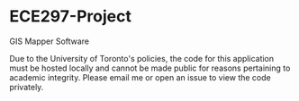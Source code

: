 # ECE297-Project
GIS Mapper Software

Due to the University of Toronto's policies, the code for this application must be hosted locally and cannot be made public for reasons pertaining to academic integrity. Please email me or open an issue to view the code privately.
